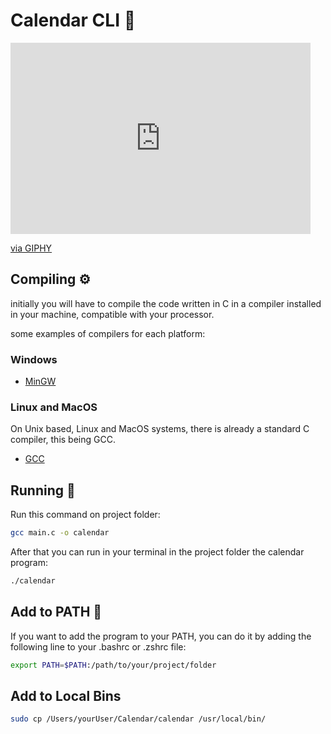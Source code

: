 # Calendar CLI 📅

<iframe src="https://giphy.com/embed/lNnlsw4x17EKWH3GDR" width="480" height="306" frameBorder="0" class="giphy-embed" allowFullScreen></iframe><p><a href="https://giphy.com/gifs/calendar-lNnlsw4x17EKWH3GDR">via GIPHY</a></p>

## Compiling ⚙️

initially you will have to compile the code written in C in a compiler installed in your machine, compatible with your processor.

some examples of compilers for each platform:

### Windows

- [MinGW](https://www.mingw-w64.org/)

### Linux and MacOS

On Unix based, Linux and MacOS systems, there is already a standard C compiler, this being GCC.

- [GCC](https://gcc.gnu.org/)

## Running 🏃

Run this command on project folder:

```BASH
gcc main.c -o calendar

```

After that you can run in your terminal in the project folder the calendar program:

```bash
./calendar
```

## Add to PATH 📂

If you want to add the program to your PATH, you can do it by adding the following line to your .bashrc or .zshrc file:

```bash
export PATH=$PATH:/path/to/your/project/folder
```

## Add to Local Bins

```bash
sudo cp /Users/yourUser/Calendar/calendar /usr/local/bin/
```
